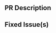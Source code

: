 <!-- Thanks for sending a pull request! Please check out our contribution guidelines: -->
<!-- https://github.com/DevelGao/hailong/blob/master/CONTRIBUTING.md -->

## PR Description

## Fixed Issue(s)
<!-- Please link to fixed issue(s) here using format: fixes #<issue number> -->
<!-- Example: "fixes #2" -->

